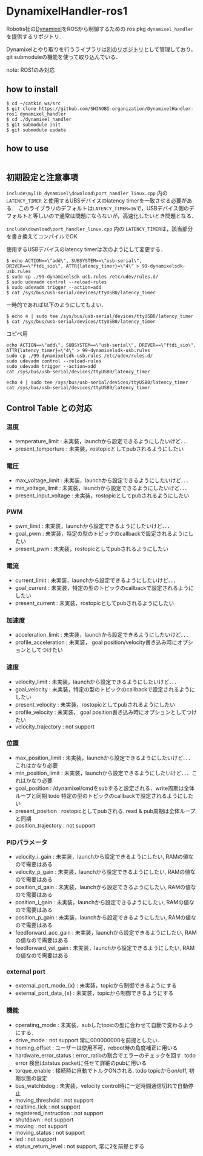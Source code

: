 # DynamixelHandler-ros1

Robotis社の[Dynamixel](https://e-shop.robotis.co.jp/list.php?c_id=89)をROSから制御するための ros pkg `dynamixel_handler`を提供するリポジトリ.  

Dynamixelとやり取りを行うライブラリは[別のリポジトリ](https://github.com/SHINOBI-organization/lib_dynamixel)として管理しており，git submoduleの機能を使って取り込んでいる．

note: ROS1のみ対応

## how to install

```
$ cd ~/catkin_ws/src
$ git clone https://github.com/SHINOBI-organization/DynamixelHandler-ros1 dynamixel_handler
$ cd ./dynamixel_handler
$ git submodule init
$ git submodule update
```

## how to use

```

```

## 初期設定と注意事項

`include\mylib_dynamixel\download\port_handler_linux.cpp` 内の `LATENCY_TIMER` と使用するUBSデバイスのlatency timerを一致させる必要がある．
このライブラリのデフォルトは`LATENCY_TIMER=16`で，USBデバイス側のデフォルトと等しいので通常は問題にならないが，高速化したいとき問題となる．

`include\download\port_handler_linux.cpp` 内の `LATENCY_TIMER`は，該当部分を書き換えてコンパイルでOK

使用するUSBデバイスのlatency timerは次のようにして変更する．
```
$ echo ACTION==\"add\", SUBSYSTEM==\"usb-serial\", DRIVER==\"ftdi_sio\", ATTR{latency_timer}=\"4\" > 99-dynamixelsdk-usb.rules
$ sudo cp ./99-dynamixelsdk-usb.rules /etc/udev/rules.d/
$ sudo udevadm control --reload-rules
$ sudo udevadm trigger --action=add
$ cat /sys/bus/usb-serial/devices/ttyUSB0/latency_timer
```

一時的であれば以下のようにしてもよい．
```
$ echo 4 | sudo tee /sys/bus/usb-serial/devices/ttyUSB0/latency_timer
$ cat /sys/bus/usb-serial/devices/ttyUSB0/latency_timer
```

コピペ用

```
echo ACTION==\"add\", SUBSYSTEM==\"usb-serial\", DRIVER==\"ftdi_sio\", ATTR{latency_timer}=\"4\" > 99-dynamixelsdk-usb.rules
sudo cp ./99-dynamixelsdk-usb.rules /etc/udev/rules.d/
sudo udevadm control --reload-rules
sudo udevadm trigger --action=add
cat /sys/bus/usb-serial/devices/ttyUSB0/latency_timer
```

```
echo 4 | sudo tee /sys/bus/usb-serial/devices/ttyUSB0/latency_timer
cat /sys/bus/usb-serial/devices/ttyUSB0/latency_timer
```

## Control Table との対応

### 温度
 - temperature_limit  : 未実装，launchから設定できるようにしたいけど．．．
 - present_temperture : 未実装，rostopicとしてpubされるようにしたい

### 電圧
 - max_voltage_limit     : 未実装，launchから設定できるようにしたいけど．．．
 - min_voltage_limit     : 未実装，launchから設定できるようにしたいけど．．．
 - present_input_voltage : 未実装，rostopicとしてpubされるようにしたい

### PWM
 - pwm_limit   : 未実装，launchから設定できるようにしたいけど．．．
 - goal_pwm    : 未実装，特定の型のトピックのcallbackで設定されるようにしたい 
 - present_pwm : 未実装，rostopicとしてpubされるようにしたい        

### 電流
 - current_limit   : 未実装，launchから設定できるようにしたいけど．．．
 - goal_current    : 未実装，特定の型のトピックのcallbackで設定されるようにしたい 
 - present_current : 未実装，rostopicとしてpubされるようにしたい

### 加速度
 - acceleration_limit   : 未実装，launchから設定できるようにしたいけど．．．
 - profile_acceleration : 未実装， goal position/velocity書き込み時にオプションとしてつけたい

### 速度
 - velocity_limit      : 未実装，launchから設定できるようにしたいけど．．．
 - goal_velocity       : 未実装，特定の型のトピックのcallbackで設定されるようにしたい 
 - present_velocity    : 未実装，rostopicとしてpubされるようにしたい
 - profile_velocity    : 未実装， goal position書き込み時にオプションとしてつけたい
 - velocity_trajectory : not support

### 位置
 - max_position_limit    : 未実装，launchから設定できるようにしたいけど．．．これはかなり必要
 - min_position_limit    : 未実装，launchから設定できるようにしたいけど．．．これはかなり必要
 - goal_position         : /dynamixel/cmdをsubすると設定される．write周期は全体ループと同期
                           todo 特定の型のトピックのcallbackで設定されるようにしたい 
 - present_position      : rostopicとしてpubされる. read & pub周期は全体ループと同期
 - position_trajectory   : not support

### PIDパラメータ
 - velocity_i_gain       : 未実装，launchから設定できるようにしたい, RAMの値なので需要はある
 - velocity_p_gain       : 未実装，launchから設定できるようにしたい, RAMの値なので需要はある
 - position_d_gain       : 未実装，launchから設定できるようにしたい, RAMの値なので需要はある
 - position_i_gain       : 未実装，launchから設定できるようにしたい, RAMの値なので需要はある
 - position_p_gain       : 未実装，launchから設定できるようにしたい, RAMの値なので需要はある
 - feedforward_acc_gain  : 未実装，launchから設定できるようにしたい, RAMの値なので需要はある
 - feedforward_vel_gain  : 未実装，launchから設定できるようにしたい, RAMの値なので需要はある

###  external port
 - external_port_mode_{x} : 未実装，topicから制御できるようにする 
 - external_port_data_{x} : 未実装，topicから制御できるようにする 

### 機能
 - operating_mode         : 未実装，subしたtopicの型に合わせて自動で変わるようにする．
 - drive_mode             : not support 常に000000000を前提としたい．
 - homing_offset          : ユーザーは使用不可，reboot時の角度補正に用いる
 - hardware_error_status  : error_ratioの割合でエラーのチェックを回す. 
                            todo error 検出はstatus packetに任せて詳細のpubに用いる
 - torque_enable          : 接続時に自動でトルクONされる. 
                            todo topicからon/off, 初期状態の設定
 - bus_watchbdog          : 未実装，velocity control時に一定時間通信切れで自動停止
 - moving_threshold       : not support
 - realtime_tick          : not support
 - registered_instruction : not support
 - shutdown               : not support
 - moving                 : not support
 - moving_status          : not support
 - led                    : not support
 - status_return_level    : not support, 常に2を前提とする
